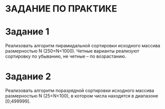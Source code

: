 # ЗАДАНИЕ ПО ПРАКТИКЕ
# Задание 1
Реализовать алгоритм пирамидальной сортировки исходного массива
размерностью N (250<N<1000).
Четные варианты реализуют сортировку по убыванию, не четные – по
возрастанию.
# Задание 2
Реализовать алгоритм поразрядной сортировки исходного массива
размерностью N (25<N<100), в котором числа находятся в диапазоне
[0;499999].
